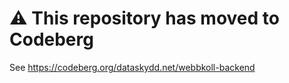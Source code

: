 # ⚠️ This repository has moved to Codeberg

See https://codeberg.org/dataskydd.net/webbkoll-backend
